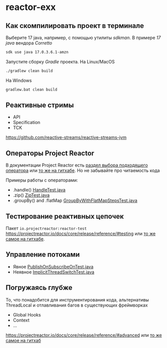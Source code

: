 # reactor-exx
## Как скомпилировать проект в терминале
Выберите 17 java, например, с помощью утилиты _sdkman_. В примере _17 java_ вендора _Corretto_
```bash
sdk use java 17.0.3.6.1-amzn
```
Запустите сборку _Gradle_ проекта. На Linux/MacOS
```bash
./gradlew clean build
```
На Windows
```bash
gradlew.bat clean build
```

## Реактивные стримы
* API
* Specification
* TCK

https://github.com/reactive-streams/reactive-streams-jvm

## Операторы Project Reactor

В документации Project Reactor есть [раздел выбора подходящего оператора](https://projectreactor.io/docs/core/release/reference/#which-operator) или [то же на гитхабе](https://github.com/reactor/reactor-core/blob/main/docs/asciidoc/apdx-operatorChoice.adoc). Но не забывайте про читаемость кода

Примеры работы с операторами:
* .handle() [HandleTest.java](src/test/java/ru/alfa/mobile/reactor/operators/HandleTest.java)
* .zip() [ZipTest.java](src/test/java/ru/alfa/mobile/reactor/operators/ZipTest.java)
* .groupBy() and .flatMap [GroupByWithFlatMapStepsTest.java](src/test/java/ru/alfa/mobile/reactor/operators/GroupByWithFlatMapStepsTest.java)

## Тестирование реактивных цепочек
Пакет `io.projectreactor:reactor-test` https://projectreactor.io/docs/core/release/reference/#testing или [то же самое на гитхабе](https://github.com/reactor/reactor-core/blob/main/docs/asciidoc/testing.adoc).

## Управление потоками
* Явное [PublishOnSubscribeOnTest.java](src/test/java/ru/alfa/mobile/reactor/schedulers/PublishOnSubscribeOnTest.java)
* Неявное [ImplicitThreadSwitchTest.java](src/test/java/ru/alfa/mobile/reactor/schedulers/ImplicitThreadSwitchTest.java)

## Погружаясь глубже
То, что понадобится для инструментирования кода, альтернативы ThreadLocal и отлавливания багов в существующих фреймворках
* Global Hooks
* Context
* ...

https://projectreactor.io/docs/core/release/reference/#advanced или [то же самое на гитхаб](https://github.com/reactor/reactor-core/blob/main/docs/asciidoc/advancedFeatures.adoc)